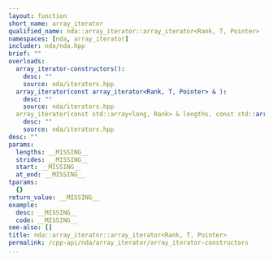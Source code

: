 ```yaml
---
layout: function
short_name: array_iterator
qualified_name: nda::array_iterator::array_iterator<Rank, T, Pointer>
namespaces: [nda, array_iterator]
includer: nda/nda.hpp
brief: ""
overloads:
  array_iterator-constructors():
    desc: ""
    source: nda/iterators.hpp
  array_iterator(const array_iterator<Rank, T, Pointer> & ):
    desc: ""
    source: nda/iterators.hpp
  array_iterator(const std::array<long, Rank> & lengths, const std::array<long, Rank> & strides, T * start, bool at_end):
    desc: ""
    source: nda/iterators.hpp
desc: ""
params:
  lengths: __MISSING__
  strides: __MISSING__
  start: __MISSING__
  at_end: __MISSING__
tparams:
  {}
return_value: __MISSING__
example:
  desc: __MISSING__
  code: __MISSING__
see-also: []
title: nda::array_iterator::array_iterator<Rank, T, Pointer>
permalink: /cpp-api/nda/array_iterator/array_iterator-constructors
...
```


